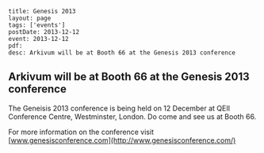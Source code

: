 ```
title: Genesis 2013
layout: page
tags: ['events']
postDate: 2013-12-12
event: 2013-12-12
pdf: 
desc: Arkivum will be at Booth 66 at the Genesis 2013 conference
```

## Arkivum will be at Booth 66 at the Genesis 2013 conference

The Geneisis 2013 conference is being held on 12 December at QEII Conference Centre, Westminster, London. Do come and see us at Booth 66.

For more information on the conference visit [www.genesisconference.com](http://www.genesisconference.com/)